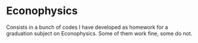 # Econophysics
Consists in a bunch of codes I have developed as homework for a graduation subject on Econophysics.
Some of them work fine, some do not.
